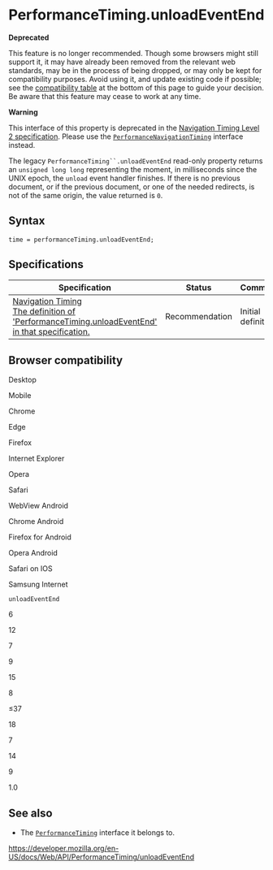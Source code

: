 # PerformanceTiming.unloadEventEnd

**Deprecated**

This feature is no longer recommended. Though some browsers might still support it, it may have already been removed from the relevant web standards, may be in the process of being dropped, or may only be kept for compatibility purposes. Avoid using it, and update existing code if possible; see the [compatibility table](#browser_compatibility) at the bottom of this page to guide your decision. Be aware that this feature may cease to work at any time.

**Warning**

This interface of this property is deprecated in the [Navigation Timing Level 2 specification](https://w3c.github.io/navigation-timing/#obsolete). Please use the [`PerformanceNavigationTiming`](../performancenavigationtiming) interface instead.

The legacy ` PerformanceTiming``.unloadEventEnd ` read-only property returns an `unsigned long long` representing the moment, in milliseconds since the UNIX epoch, the `unload` event handler finishes. If there is no previous document, or if the previous document, or one of the needed redirects, is not of the same origin, the value returned is `0`.

## Syntax

    time = performanceTiming.unloadEventEnd;

## Specifications

<table><thead><tr class="header"><th>Specification</th><th>Status</th><th>Comment</th></tr></thead><tbody><tr class="odd"><td><a href="https://www.w3.org/TR/navigation-timing/#dom-performancetiming-unloadeventend">Navigation Timing<br />
<span class="small">The definition of 'PerformanceTiming.unloadEventEnd' in that specification.</span></a></td><td><span class="spec-rec">Recommendation</span></td><td>Initial definition.</td></tr></tbody></table>

## Browser compatibility

Desktop

Mobile

Chrome

Edge

Firefox

Internet Explorer

Opera

Safari

WebView Android

Chrome Android

Firefox for Android

Opera Android

Safari on IOS

Samsung Internet

`unloadEventEnd`

6

12

7

9

15

8

≤37

18

7

14

9

1.0

## See also

- The [`PerformanceTiming`](../performancetiming) interface it belongs to.

<a href="https://developer.mozilla.org/en-US/docs/Web/API/PerformanceTiming/unloadEventEnd" class="_attribution-link">https://developer.mozilla.org/en-US/docs/Web/API/PerformanceTiming/unloadEventEnd</a>
